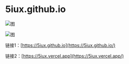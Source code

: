 # 5iux.github.io



![图](https://cdn.jsdelivr.net/gh/5iux/uploads/pic/20200923154548.gif)   


![图](https://cdn.jsdelivr.net/gh/5iux/uploads/pic/20200724164819.png)   



链接1：[https://5iux.github.io](https://5iux.github.io/)   

链接2：[https://5iux.vercel.app](https://5iux.vercel.app/)    
 
